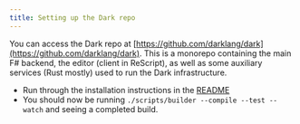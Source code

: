 ```yaml
---
title: Setting up the Dark repo
---
```


You can access the Dark repo at
[https://github.com/darklang/dark](https://github.com/darklang/dark). This is a
monorepo containing the main F# backend, the editor (client in ReScript), as
well as some auxiliary services (Rust mostly) used to run the Dark
infrastructure.

- Run through the installation instructions in the
  [README](https://github.com/darklang/dark/blob/main/README.md)
- You should now be running `./scripts/builder --compile --test --watch` and
  seeing a completed build.
